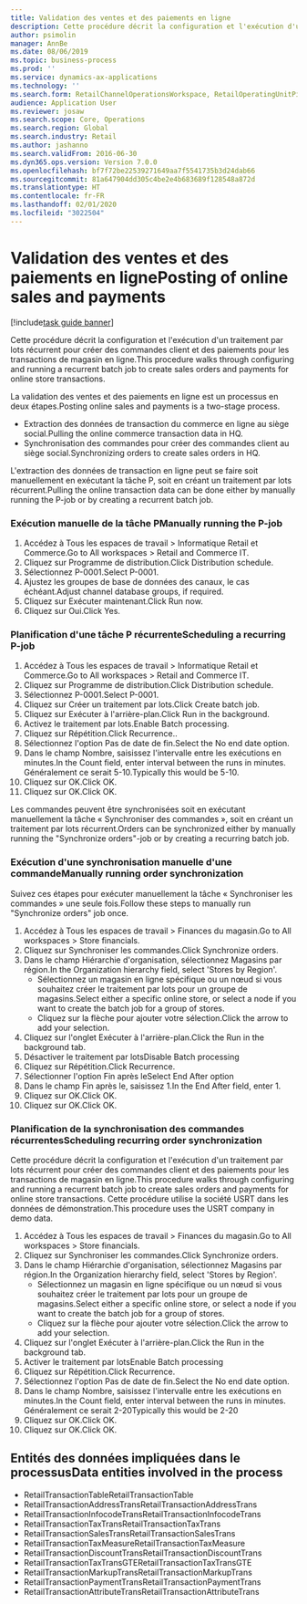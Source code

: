 ```yaml
---
title: Validation des ventes et des paiements en ligne
description: Cette procédure décrit la configuration et l'exécution d'un traitement par lots récurrent pour créer des commandes client et des paiements pour les transactions de magasin en ligne.
author: psimolin
manager: AnnBe
ms.date: 08/06/2019
ms.topic: business-process
ms.prod: ''
ms.service: dynamics-ax-applications
ms.technology: ''
ms.search.form: RetailChannelOperationsWorkspace, RetailOperatingUnitPicker, SysRecurrence
audience: Application User
ms.reviewer: josaw
ms.search.scope: Core, Operations
ms.search.region: Global
ms.search.industry: Retail
ms.author: jashanno
ms.search.validFrom: 2016-06-30
ms.dyn365.ops.version: Version 7.0.0
ms.openlocfilehash: bf7f72be22539271649aa7f5541735b3d24dab66
ms.sourcegitcommit: 81a647904dd305c4be2e4b683689f128548a872d
ms.translationtype: HT
ms.contentlocale: fr-FR
ms.lasthandoff: 02/01/2020
ms.locfileid: "3022504"
---
```

# <a name="posting-of-online-sales-and-payments"></a><span data-ttu-id="6c1a8-103">Validation des ventes et des paiements en ligne</span><span class="sxs-lookup"><span data-stu-id="6c1a8-103">Posting of online sales and payments</span></span>

[!include[task guide banner](../includes/task-guide-banner.md)]

<span data-ttu-id="6c1a8-104">Cette procédure décrit la configuration et l'exécution d'un traitement par lots récurrent pour créer des commandes client et des paiements pour les transactions de magasin en ligne.</span><span class="sxs-lookup"><span data-stu-id="6c1a8-104">This procedure walks through configuring and running a recurrent batch job to create sales orders and payments for online store transactions.</span></span>

<span data-ttu-id="6c1a8-105">La validation des ventes et des paiements en ligne est un processus en deux étapes.</span><span class="sxs-lookup"><span data-stu-id="6c1a8-105">Posting online sales and payments is a two-stage process.</span></span>

- <span data-ttu-id="6c1a8-106">Extraction des données de transaction du commerce en ligne au siège social.</span><span class="sxs-lookup"><span data-stu-id="6c1a8-106">Pulling the online commerce transaction data in HQ.</span></span>
- <span data-ttu-id="6c1a8-107">Synchronisation des commandes pour créer des commandes client au siège social.</span><span class="sxs-lookup"><span data-stu-id="6c1a8-107">Synchronizing orders to create sales orders in HQ.</span></span>

<span data-ttu-id="6c1a8-108">L'extraction des données de transaction en ligne peut se faire soit manuellement en exécutant la tâche P, soit en créant un traitement par lots récurrent.</span><span class="sxs-lookup"><span data-stu-id="6c1a8-108">Pulling the online transaction data can be done either by manually running the P-job or by creating a recurrent batch job.</span></span>

### <a name="manually-running-the-p-job"></a><span data-ttu-id="6c1a8-109">Exécution manuelle de la tâche P</span><span class="sxs-lookup"><span data-stu-id="6c1a8-109">Manually running the P-job</span></span>

1. <span data-ttu-id="6c1a8-110">Accédez à Tous les espaces de travail > Informatique Retail et Commerce.</span><span class="sxs-lookup"><span data-stu-id="6c1a8-110">Go to All workspaces > Retail and Commerce IT.</span></span>
2. <span data-ttu-id="6c1a8-111">Cliquez sur Programme de distribution.</span><span class="sxs-lookup"><span data-stu-id="6c1a8-111">Click Distribution schedule.</span></span>
3. <span data-ttu-id="6c1a8-112">Sélectionnez P-0001.</span><span class="sxs-lookup"><span data-stu-id="6c1a8-112">Select P-0001.</span></span>
4. <span data-ttu-id="6c1a8-113">Ajustez les groupes de base de données des canaux, le cas échéant.</span><span class="sxs-lookup"><span data-stu-id="6c1a8-113">Adjust channel database groups, if required.</span></span>
5. <span data-ttu-id="6c1a8-114">Cliquez sur Exécuter maintenant.</span><span class="sxs-lookup"><span data-stu-id="6c1a8-114">Click Run now.</span></span>
6. <span data-ttu-id="6c1a8-115">Cliquez sur Oui.</span><span class="sxs-lookup"><span data-stu-id="6c1a8-115">Click Yes.</span></span>

### <a name="scheduling-a-recurring-p-job"></a><span data-ttu-id="6c1a8-116">Planification d'une tâche P récurrente</span><span class="sxs-lookup"><span data-stu-id="6c1a8-116">Scheduling a recurring P-job</span></span>

1. <span data-ttu-id="6c1a8-117">Accédez à Tous les espaces de travail > Informatique Retail et Commerce.</span><span class="sxs-lookup"><span data-stu-id="6c1a8-117">Go to All workspaces > Retail and Commerce IT.</span></span>
2. <span data-ttu-id="6c1a8-118">Cliquez sur Programme de distribution.</span><span class="sxs-lookup"><span data-stu-id="6c1a8-118">Click Distribution schedule.</span></span>
3. <span data-ttu-id="6c1a8-119">Sélectionnez P-0001.</span><span class="sxs-lookup"><span data-stu-id="6c1a8-119">Select P-0001.</span></span>
4. <span data-ttu-id="6c1a8-120">Cliquez sur Créer un traitement par lots.</span><span class="sxs-lookup"><span data-stu-id="6c1a8-120">Click Create batch job.</span></span>
5. <span data-ttu-id="6c1a8-121">Cliquez sur Exécuter à l'arrière-plan.</span><span class="sxs-lookup"><span data-stu-id="6c1a8-121">Click Run in the background.</span></span>
5. <span data-ttu-id="6c1a8-122">Activez le traitement par lots.</span><span class="sxs-lookup"><span data-stu-id="6c1a8-122">Enable Batch processing.</span></span>
6. <span data-ttu-id="6c1a8-123">Cliquez sur Répétition.</span><span class="sxs-lookup"><span data-stu-id="6c1a8-123">Click Recurrence..</span></span>
7. <span data-ttu-id="6c1a8-124">Sélectionnez l'option Pas de date de fin.</span><span class="sxs-lookup"><span data-stu-id="6c1a8-124">Select the No end date option.</span></span>
8. <span data-ttu-id="6c1a8-125">Dans le champ Nombre, saisissez l'intervalle entre les exécutions en minutes.</span><span class="sxs-lookup"><span data-stu-id="6c1a8-125">In the Count field, enter interval between the runs in minutes.</span></span> <span data-ttu-id="6c1a8-126">Généralement ce serait 5-10.</span><span class="sxs-lookup"><span data-stu-id="6c1a8-126">Typically this would be 5-10.</span></span>
9. <span data-ttu-id="6c1a8-127">Cliquez sur OK.</span><span class="sxs-lookup"><span data-stu-id="6c1a8-127">Click OK.</span></span>
10. <span data-ttu-id="6c1a8-128">Cliquez sur OK.</span><span class="sxs-lookup"><span data-stu-id="6c1a8-128">Click OK.</span></span>

<span data-ttu-id="6c1a8-129">Les commandes peuvent être synchronisées soit en exécutant manuellement la tâche « Synchroniser des commandes », soit en créant un traitement par lots récurrent.</span><span class="sxs-lookup"><span data-stu-id="6c1a8-129">Orders can be synchronized either by manually running the "Synchronize orders"-job or by creating a recurring batch job.</span></span>

### <a name="manually-running-order-synchronization"></a><span data-ttu-id="6c1a8-130">Exécution d'une synchronisation manuelle d'une commande</span><span class="sxs-lookup"><span data-stu-id="6c1a8-130">Manually running order synchronization</span></span> 

<span data-ttu-id="6c1a8-131">Suivez ces étapes pour exécuter manuellement la tâche « Synchroniser les commandes » une seule fois.</span><span class="sxs-lookup"><span data-stu-id="6c1a8-131">Follow these steps to manually run "Synchronize orders" job once.</span></span>

1. <span data-ttu-id="6c1a8-132">Accédez à Tous les espaces de travail > Finances du magasin.</span><span class="sxs-lookup"><span data-stu-id="6c1a8-132">Go to All workspaces > Store financials.</span></span>
2. <span data-ttu-id="6c1a8-133">Cliquez sur Synchroniser les commandes.</span><span class="sxs-lookup"><span data-stu-id="6c1a8-133">Click Synchronize orders.</span></span>
3. <span data-ttu-id="6c1a8-134">Dans le champ Hiérarchie d'organisation, sélectionnez Magasins par région.</span><span class="sxs-lookup"><span data-stu-id="6c1a8-134">In the Organization hierarchy field, select 'Stores by Region'.</span></span>
    * <span data-ttu-id="6c1a8-135">Sélectionnez un magasin en ligne spécifique ou un nœud si vous souhaitez créer le traitement par lots pour un groupe de magasins.</span><span class="sxs-lookup"><span data-stu-id="6c1a8-135">Select either a specific online store, or select a node if you want to create the batch job for a group of stores.</span></span>  
    * <span data-ttu-id="6c1a8-136">Cliquez sur la flèche pour ajouter votre sélection.</span><span class="sxs-lookup"><span data-stu-id="6c1a8-136">Click the arrow to add your selection.</span></span>  
4. <span data-ttu-id="6c1a8-137">Cliquez sur l'onglet Exécuter à l'arrière-plan.</span><span class="sxs-lookup"><span data-stu-id="6c1a8-137">Click the Run in the background tab.</span></span>
5. <span data-ttu-id="6c1a8-138">Désactiver le traitement par lots</span><span class="sxs-lookup"><span data-stu-id="6c1a8-138">Disable Batch processing</span></span>
6. <span data-ttu-id="6c1a8-139">Cliquez sur Répétition.</span><span class="sxs-lookup"><span data-stu-id="6c1a8-139">Click Recurrence.</span></span>
7. <span data-ttu-id="6c1a8-140">Sélectionner l'option Fin après le</span><span class="sxs-lookup"><span data-stu-id="6c1a8-140">Select End After option</span></span>
8. <span data-ttu-id="6c1a8-141">Dans le champ Fin après le, saisissez 1.</span><span class="sxs-lookup"><span data-stu-id="6c1a8-141">In the End After field, enter 1.</span></span>
9. <span data-ttu-id="6c1a8-142">Cliquez sur OK.</span><span class="sxs-lookup"><span data-stu-id="6c1a8-142">Click OK.</span></span>
10. <span data-ttu-id="6c1a8-143">Cliquez sur OK.</span><span class="sxs-lookup"><span data-stu-id="6c1a8-143">Click OK.</span></span>

### <a name="scheduling-recurring-order-synchronization"></a><span data-ttu-id="6c1a8-144">Planification de la synchronisation des commandes récurrentes</span><span class="sxs-lookup"><span data-stu-id="6c1a8-144">Scheduling recurring order synchronization</span></span>

<span data-ttu-id="6c1a8-145">Cette procédure décrit la configuration et l'exécution d'un traitement par lots récurrent pour créer des commandes client et des paiements pour les transactions de magasin en ligne.</span><span class="sxs-lookup"><span data-stu-id="6c1a8-145">This procedure walks through configuring and running a recurrent batch job to create sales orders and payments for online store transactions.</span></span> <span data-ttu-id="6c1a8-146">Cette procédure utilise la société USRT dans les données de démonstration.</span><span class="sxs-lookup"><span data-stu-id="6c1a8-146">This procedure uses the USRT company in demo data.</span></span>

1. <span data-ttu-id="6c1a8-147">Accédez à Tous les espaces de travail > Finances du magasin.</span><span class="sxs-lookup"><span data-stu-id="6c1a8-147">Go to All workspaces > Store financials.</span></span>
2. <span data-ttu-id="6c1a8-148">Cliquez sur Synchroniser les commandes.</span><span class="sxs-lookup"><span data-stu-id="6c1a8-148">Click Synchronize orders.</span></span>
3. <span data-ttu-id="6c1a8-149">Dans le champ Hiérarchie d'organisation, sélectionnez Magasins par région.</span><span class="sxs-lookup"><span data-stu-id="6c1a8-149">In the Organization hierarchy field, select 'Stores by Region'.</span></span>
    * <span data-ttu-id="6c1a8-150">Sélectionnez un magasin en ligne spécifique ou un nœud si vous souhaitez créer le traitement par lots pour un groupe de magasins.</span><span class="sxs-lookup"><span data-stu-id="6c1a8-150">Select either a specific online store, or select a node if you want to create the batch job for a group of stores.</span></span>  
    * <span data-ttu-id="6c1a8-151">Cliquez sur la flèche pour ajouter votre sélection.</span><span class="sxs-lookup"><span data-stu-id="6c1a8-151">Click the arrow to add your selection.</span></span>  
4. <span data-ttu-id="6c1a8-152">Cliquez sur l'onglet Exécuter à l'arrière-plan.</span><span class="sxs-lookup"><span data-stu-id="6c1a8-152">Click the Run in the background tab.</span></span>
5. <span data-ttu-id="6c1a8-153">Activer le traitement par lots</span><span class="sxs-lookup"><span data-stu-id="6c1a8-153">Enable Batch processing</span></span>
6. <span data-ttu-id="6c1a8-154">Cliquez sur Répétition.</span><span class="sxs-lookup"><span data-stu-id="6c1a8-154">Click Recurrence.</span></span>
7. <span data-ttu-id="6c1a8-155">Sélectionnez l'option Pas de date de fin.</span><span class="sxs-lookup"><span data-stu-id="6c1a8-155">Select the No end date option.</span></span>
8. <span data-ttu-id="6c1a8-156">Dans le champ Nombre, saisissez l'intervalle entre les exécutions en minutes.</span><span class="sxs-lookup"><span data-stu-id="6c1a8-156">In the Count field, enter interval between the runs in minutes.</span></span> <span data-ttu-id="6c1a8-157">Généralement ce serait 2-20</span><span class="sxs-lookup"><span data-stu-id="6c1a8-157">Typically this would be 2-20</span></span>
9. <span data-ttu-id="6c1a8-158">Cliquez sur OK.</span><span class="sxs-lookup"><span data-stu-id="6c1a8-158">Click OK.</span></span>
10. <span data-ttu-id="6c1a8-159">Cliquez sur OK.</span><span class="sxs-lookup"><span data-stu-id="6c1a8-159">Click OK.</span></span>

## <a name="data-entities-involved-in-the-process"></a><span data-ttu-id="6c1a8-160">Entités des données impliquées dans le processus</span><span class="sxs-lookup"><span data-stu-id="6c1a8-160">Data entities involved in the process</span></span>

- <span data-ttu-id="6c1a8-161">RetailTransactionTable</span><span class="sxs-lookup"><span data-stu-id="6c1a8-161">RetailTransactionTable</span></span>
- <span data-ttu-id="6c1a8-162">RetailTransactionAddressTrans</span><span class="sxs-lookup"><span data-stu-id="6c1a8-162">RetailTransactionAddressTrans</span></span>
- <span data-ttu-id="6c1a8-163">RetailTransactionInfocodeTrans</span><span class="sxs-lookup"><span data-stu-id="6c1a8-163">RetailTransactionInfocodeTrans</span></span>
- <span data-ttu-id="6c1a8-164">RetailTransactionTaxTrans</span><span class="sxs-lookup"><span data-stu-id="6c1a8-164">RetailTransactionTaxTrans</span></span>
- <span data-ttu-id="6c1a8-165">RetailTransactionSalesTrans</span><span class="sxs-lookup"><span data-stu-id="6c1a8-165">RetailTransactionSalesTrans</span></span>
- <span data-ttu-id="6c1a8-166">RetailTransactionTaxMeasure</span><span class="sxs-lookup"><span data-stu-id="6c1a8-166">RetailTransactionTaxMeasure</span></span>
- <span data-ttu-id="6c1a8-167">RetailTransactionDiscountTrans</span><span class="sxs-lookup"><span data-stu-id="6c1a8-167">RetailTransactionDiscountTrans</span></span>
- <span data-ttu-id="6c1a8-168">RetailTransactionTaxTransGTE</span><span class="sxs-lookup"><span data-stu-id="6c1a8-168">RetailTransactionTaxTransGTE</span></span>
- <span data-ttu-id="6c1a8-169">RetailTransactionMarkupTrans</span><span class="sxs-lookup"><span data-stu-id="6c1a8-169">RetailTransactionMarkupTrans</span></span>
- <span data-ttu-id="6c1a8-170">RetailTransactionPaymentTrans</span><span class="sxs-lookup"><span data-stu-id="6c1a8-170">RetailTransactionPaymentTrans</span></span>
- <span data-ttu-id="6c1a8-171">RetailTransactionAttributeTrans</span><span class="sxs-lookup"><span data-stu-id="6c1a8-171">RetailTransactionAttributeTrans</span></span>
